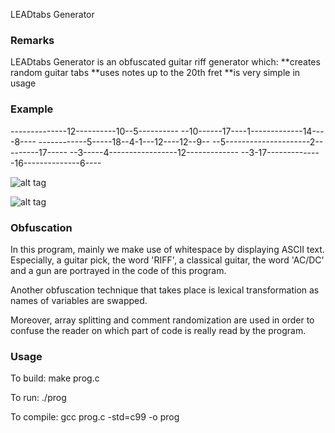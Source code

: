 LEADtabs Generator

### Remarks

LEADtabs Generator is an obfuscated guitar riff generator which:
**creates random guitar tabs
**uses notes up to the 20th fret
**is very simple in usage

### Example

--------------12----------10--5----------
--10------17----1-------------14----8----
------------5-----18--4-1---12----12--9--
--5---------------------2---------17-----
--3-----4-----------------12-------------
--3-17--------------16--------------6----

![alt tag](https://raw.githubusercontent.com/ScriptDonkey/leadtabs/master/circuit.png)

![alt tag](https://raw.githubusercontent.com/ScriptDonkey/leadtabs/master/tablature.png)

### Obfuscation

In this program, mainly we make use of whitespace by displaying ASCII text. Especially, a guitar pick, the word 'RIFF', a classical guitar, the word 'AC/DC' and a gun are portrayed in the code of this program.

Another obfuscation technique that takes place is lexical transformation as names of variables are swapped.

Moreover, array splitting and comment randomization are used in order to confuse the reader on which part of code is really read by the program.

### Usage

To build:  make prog.c

To run:  ./prog

To compile:  gcc prog.c -std=c99 -o prog
